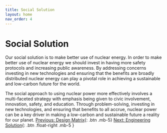 ```yaml
---
title: Social Solution
layout: home
nav_order: 4
---
```

# Social Solution

Our social solution is to make better use of nuclear energy. In order to make better use of nuclear energy we should invest in having more safety protocols and increasing public awareness. By addressing concerns investing in new technologies and ensuring that the benefits are broadly distributed nuclear energy can play a pivotal role in achieving a sustainable and low-carbon future for the world.

The social approach to using nuclear power more effectively involves a multi-faceted strategy with emphasis being given to civic involvement, innovation, safety, and education. Through problem-solving, investing in new technologies, and ensuring that benefits to all accrue, nuclear power can be a key driver in making a low-carbon and sustainable future a reality for our planet.
[Previous: Design Matrix](https://strongsand94191.github.io/project-site/designmatrix.html){: .btn .mb-5}
[Next: Engineering Solution](https://strongsand94191.github.io/project-site/engineeringsolution.html){: .btn .float-right .mb-5 }

